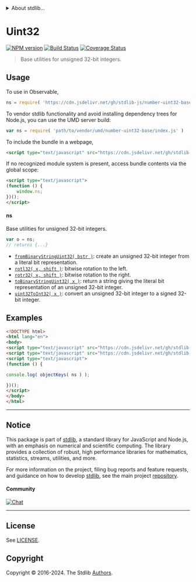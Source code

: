 <!--

@license Apache-2.0

Copyright (c) 2018 The Stdlib Authors.

Licensed under the Apache License, Version 2.0 (the "License");
you may not use this file except in compliance with the License.
You may obtain a copy of the License at

   http://www.apache.org/licenses/LICENSE-2.0

Unless required by applicable law or agreed to in writing, software
distributed under the License is distributed on an "AS IS" BASIS,
WITHOUT WARRANTIES OR CONDITIONS OF ANY KIND, either express or implied.
See the License for the specific language governing permissions and
limitations under the License.

-->


<details>
  <summary>
    About stdlib...
  </summary>
  <p>We believe in a future in which the web is a preferred environment for numerical computation. To help realize this future, we've built stdlib. stdlib is a standard library, with an emphasis on numerical and scientific computation, written in JavaScript (and C) for execution in browsers and in Node.js.</p>
  <p>The library is fully decomposable, being architected in such a way that you can swap out and mix and match APIs and functionality to cater to your exact preferences and use cases.</p>
  <p>When you use stdlib, you can be absolutely certain that you are using the most thorough, rigorous, well-written, studied, documented, tested, measured, and high-quality code out there.</p>
  <p>To join us in bringing numerical computing to the web, get started by checking us out on <a href="https://github.com/stdlib-js/stdlib">GitHub</a>, and please consider <a href="https://opencollective.com/stdlib">financially supporting stdlib</a>. We greatly appreciate your continued support!</p>
</details>

# Uint32

[![NPM version][npm-image]][npm-url] [![Build Status][test-image]][test-url] [![Coverage Status][coverage-image]][coverage-url] <!-- [![dependencies][dependencies-image]][dependencies-url] -->

> Base utilities for unsigned 32-bit integers.



<section class="usage">

## Usage

To use in Observable,

```javascript
ns = require( 'https://cdn.jsdelivr.net/gh/stdlib-js/number-uint32-base@v0.2.0-umd/browser.js' )
```

To vendor stdlib functionality and avoid installing dependency trees for Node.js, you can use the UMD server build:

```javascript
var ns = require( 'path/to/vendor/umd/number-uint32-base/index.js' )
```

To include the bundle in a webpage,

```html
<script type="text/javascript" src="https://cdn.jsdelivr.net/gh/stdlib-js/number-uint32-base@v0.2.0-umd/browser.js"></script>
```

If no recognized module system is present, access bundle contents via the global scope:

```html
<script type="text/javascript">
(function () {
    window.ns;
})();
</script>
```

#### ns

Base utilities for unsigned 32-bit integers.

```javascript
var o = ns;
// returns {...}
```

<!-- <toc pattern="*"> -->

<div class="namespace-toc">

-   <span class="signature">[`fromBinaryStringUint32( bstr )`][@stdlib/number/uint32/base/from-binary-string]</span><span class="delimiter">: </span><span class="description">create an unsigned 32-bit integer from a literal bit representation.</span>
-   <span class="signature">[`rotl32( x, shift )`][@stdlib/number/uint32/base/rotl]</span><span class="delimiter">: </span><span class="description">bitwise rotation to the left.</span>
-   <span class="signature">[`rotr32( x, shift )`][@stdlib/number/uint32/base/rotr]</span><span class="delimiter">: </span><span class="description">bitwise rotation to the right.</span>
-   <span class="signature">[`toBinaryStringUint32( x )`][@stdlib/number/uint32/base/to-binary-string]</span><span class="delimiter">: </span><span class="description">return a string giving the literal bit representation of an unsigned 32-bit integer.</span>
-   <span class="signature">[`uint32ToInt32( x )`][@stdlib/number/uint32/base/to-int32]</span><span class="delimiter">: </span><span class="description">convert an unsigned 32-bit integer to a signed 32-bit integer.</span>

</div>

<!-- </toc> -->

</section>

<!-- /.usage -->

<section class="examples">

## Examples

<!-- TODO: better examples -->

<!-- eslint no-undef: "error" -->

```html
<!DOCTYPE html>
<html lang="en">
<body>
<script type="text/javascript" src="https://cdn.jsdelivr.net/gh/stdlib-js/utils-keys@umd/browser.js"></script>
<script type="text/javascript" src="https://cdn.jsdelivr.net/gh/stdlib-js/number-uint32-base@v0.2.0-umd/browser.js"></script>
<script type="text/javascript">
(function () {

console.log( objectKeys( ns ) );

})();
</script>
</body>
</html>
```

</section>

<!-- /.examples -->

<!-- Section for related `stdlib` packages. Do not manually edit this section, as it is automatically populated. -->

<section class="related">

</section>

<!-- /.related -->

<!-- Section for all links. Make sure to keep an empty line after the `section` element and another before the `/section` close. -->


<section class="main-repo" >

* * *

## Notice

This package is part of [stdlib][stdlib], a standard library for JavaScript and Node.js, with an emphasis on numerical and scientific computing. The library provides a collection of robust, high performance libraries for mathematics, statistics, streams, utilities, and more.

For more information on the project, filing bug reports and feature requests, and guidance on how to develop [stdlib][stdlib], see the main project [repository][stdlib].

#### Community

[![Chat][chat-image]][chat-url]

---

## License

See [LICENSE][stdlib-license].


## Copyright

Copyright &copy; 2016-2024. The Stdlib [Authors][stdlib-authors].

</section>

<!-- /.stdlib -->

<!-- Section for all links. Make sure to keep an empty line after the `section` element and another before the `/section` close. -->

<section class="links">

[npm-image]: http://img.shields.io/npm/v/@stdlib/number-uint32-base.svg
[npm-url]: https://npmjs.org/package/@stdlib/number-uint32-base

[test-image]: https://github.com/stdlib-js/number-uint32-base/actions/workflows/test.yml/badge.svg?branch=v0.2.0
[test-url]: https://github.com/stdlib-js/number-uint32-base/actions/workflows/test.yml?query=branch:v0.2.0

[coverage-image]: https://img.shields.io/codecov/c/github/stdlib-js/number-uint32-base/main.svg
[coverage-url]: https://codecov.io/github/stdlib-js/number-uint32-base?branch=main

<!--

[dependencies-image]: https://img.shields.io/david/stdlib-js/number-uint32-base.svg
[dependencies-url]: https://david-dm.org/stdlib-js/number-uint32-base/main

-->

[chat-image]: https://img.shields.io/gitter/room/stdlib-js/stdlib.svg
[chat-url]: https://app.gitter.im/#/room/#stdlib-js_stdlib:gitter.im

[stdlib]: https://github.com/stdlib-js/stdlib

[stdlib-authors]: https://github.com/stdlib-js/stdlib/graphs/contributors

[umd]: https://github.com/umdjs/umd
[es-module]: https://developer.mozilla.org/en-US/docs/Web/JavaScript/Guide/Modules

[deno-url]: https://github.com/stdlib-js/number-uint32-base/tree/deno
[deno-readme]: https://github.com/stdlib-js/number-uint32-base/blob/deno/README.md
[umd-url]: https://github.com/stdlib-js/number-uint32-base/tree/umd
[umd-readme]: https://github.com/stdlib-js/number-uint32-base/blob/umd/README.md
[esm-url]: https://github.com/stdlib-js/number-uint32-base/tree/esm
[esm-readme]: https://github.com/stdlib-js/number-uint32-base/blob/esm/README.md
[branches-url]: https://github.com/stdlib-js/number-uint32-base/blob/main/branches.md

[stdlib-license]: https://raw.githubusercontent.com/stdlib-js/number-uint32-base/main/LICENSE

<!-- <toc-links> -->

[@stdlib/number/uint32/base/from-binary-string]: https://github.com/stdlib-js/number-uint32-base-from-binary-string/tree/umd

[@stdlib/number/uint32/base/rotl]: https://github.com/stdlib-js/number-uint32-base-rotl/tree/umd

[@stdlib/number/uint32/base/rotr]: https://github.com/stdlib-js/number-uint32-base-rotr/tree/umd

[@stdlib/number/uint32/base/to-binary-string]: https://github.com/stdlib-js/number-uint32-base-to-binary-string/tree/umd

[@stdlib/number/uint32/base/to-int32]: https://github.com/stdlib-js/number-uint32-base-to-int32/tree/umd

<!-- </toc-links> -->

</section>

<!-- /.links -->
